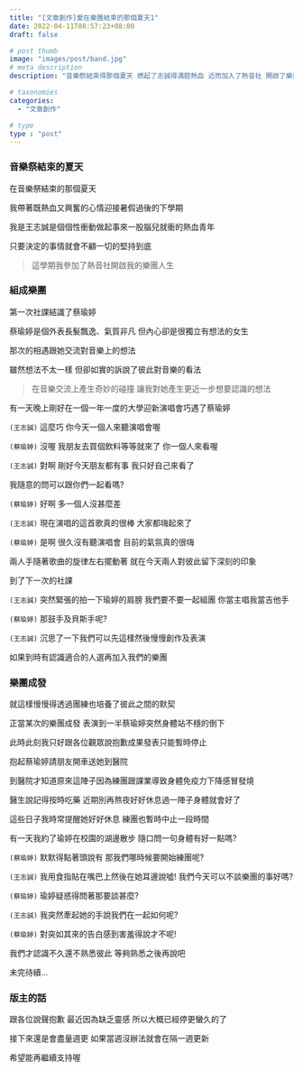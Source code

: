 ```yaml
---
title: "[文章創作]愛在樂團結束的那個夏天1"
date: 2022-04-11T08:57:23+08:00
draft: false

# post thumb
image: "images/post/band.jpg"
# meta description
description: "音樂祭結束得那個夏天 燃起了志誠得滿腔熱血 近而加入了熱音社 開啟了樂團人生"

# taxonomies
categories: 
  - "文章創作"

# type
type : "post"
---
```

### 音樂祭結束的夏天

在音樂祭結束的那個夏天

我帶著既熱血又興奮的心情迎接暑假過後的下學期

我是王志誠是個個性衝動做起事來一股腦兒就衝的熱血青年

只要決定的事情就會不顧一切的堅持到底

>這學期我參加了熱音社開啟我的樂團人生

### 組成樂團

第一次社課結識了蔡瑜婷

蔡瑜婷是個外表長髮飄逸、氣質非凡 但內心卻是很獨立有想法的女生

那次的相遇跟她交流對音樂上的想法

雖然想法不太一樣  但卻如實的訴說了彼此對音樂的看法

>在音樂交流上產生奇妙的碰撞  讓我對她產生更近一步想要認識的想法

有一天晚上剛好在一個一年一度的大學迎新演唱會巧遇了蔡瑜婷

`(王志誠)` 這麼巧 你今天一個人來聽演唱會喔

`(蔡瑜婷)` 沒喔 我朋友去買個飲料等等就來了 你一個人來看喔

`(王志誠)` 對啊 剛好今天朋友都有事 我只好自己來看了

我隨意的問可以跟你們一起看嗎?

`(蔡瑜婷)` 好啊 多一個人沒甚麼差

`(王志誠)` 現在演唱的這首歌真的很棒 大家都嗨起來了

`(蔡瑜婷)` 是啊 很久沒有聽演唱會 目前的氣氛真的很嗨

兩人手隨著歌曲的旋律左右擺動著  就在今天兩人對彼此留下深刻的印象

到了下一次的社課

`(王志誠)` 突然緊張的拍一下瑜婷的肩膀 我們要不要一起組團 你當主唱我當吉他手

`(蔡瑜婷)` 那鼓手及貝斯手呢?

`(王志誠)` 沉思了一下我們可以先這樣然後慢慢創作及表演

如果到時有認識適合的人選再加入我們的樂團

### 樂團成發

就這樣慢慢得透過團練也培養了彼此之間的默契

正當某次的樂團成發  表演到一半蔡瑜婷突然身體站不穩的倒下

此時此刻我只好跟各位觀眾說抱歉成果發表只能暫時停止

抱起蔡瑜婷請朋友開車送她到醫院

到醫院才知道原來這陣子因為練團跟課業導致身體免疫力下降感冒發燒

醫生說記得按時吃藥 近期別再熬夜好好休息過一陣子身體就會好了

這些日子我時常提醒她好好休息 練團也暫時中止一段時間

有一天我約了瑜婷在校園的湖邊散步 隨口問一句身體有好一點嗎?

`(蔡瑜婷)` 默默得點著頭說有 那我們哪時候要開始練團呢?

`(王志誠)` 我用食指貼在嘴巴上然後在她耳邊說噓! 我們今天可以不談樂團的事好嗎?

`(蔡瑜婷)` 瑜婷疑惑得問著那要談甚麼?

`(王志誠)` 我突然牽起她的手說我們在一起如何呢?

`(蔡瑜婷)` 對突如其來的告白感到害羞得說才不呢!

我們才認識不久還不熟悉彼此 等夠熟悉之後再說吧

未完待續...

### 版主的話

跟各位說聲抱歉 最近因為缺乏靈感 所以大概已經停更蠻久的了

接下來還是會盡量週更 如果當週沒辦法就會在隔一週更新

希望能再繼續支持喔









